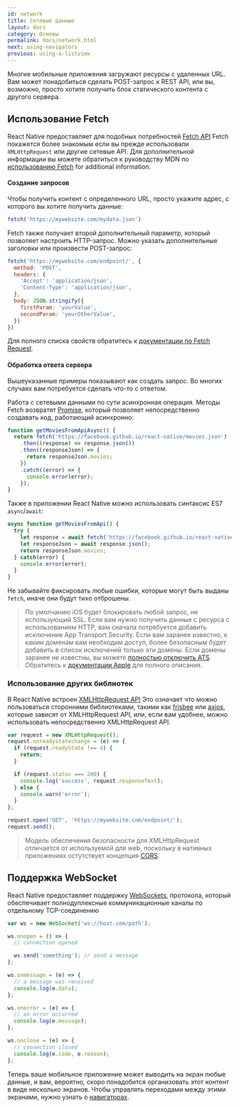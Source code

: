 ```yaml
---
id: network
title: Сетевые данные
layout: docs
category: Основы
permalink: docs/network.html
next: using-navigators
previous: using-a-listview
---
```


Многие мобильные приложения загружают ресурсы с удаленных URL. Вам может понадобиться сделать POST-запрос к REST API, или вы, возможно, просто хотите получить блок статического контента с другого сервера.

## Использование Fetch

React Native предоставляет для подобных потребностей [Fetch API](https://developer.mozilla.org/en-US/docs/Web/API/Fetch_API) Fetch покажется более знакомым если вы прежде использовали `XMLHttpRequest` или другие сетевые API. Для дополнительной информации вы можете обратиться к руководству MDN по [использованию Fetch](https://developer.mozilla.org/en-US/docs/Web/API/Fetch_API/Using_Fetch) for additional information.

#### Создание запросов

Чтобы получить контент с определенного URL, просто укажите адрес, с которого вы хотите получить данные:

```js
fetch('https://mywebsite.com/mydata.json')
```

Fetch также получает второй дополнительный параметр, который позволяет настроить HTTP-запрос. Можно указать дополнительные заголовки или произвести POST-запрос:

```js
fetch('https://mywebsite.com/endpoint/', {
  method: 'POST',
  headers: {
    'Accept': 'application/json',
    'Content-Type': 'application/json',
  },
  body: JSON.stringify({
    firstParam: 'yourValue',
    secondParam: 'yourOtherValue',
  })
})
```

Для полного списка свойств обратитесь к [документации по Fetch Request](https://developer.mozilla.org/en-US/docs/Web/API/Request).

#### Обработка ответа сервера

Вышеуказанные примеры показывают как создать запрос. Во многих случаях вам потребуется сделать что-то с ответом.

Работа с сетевыми данными по сути асинхронная операция. Методы Fetch возвратят [Promise](https://developer.mozilla.org/en-US/docs/Web/JavaScript/Reference/Global_Objects/Promise), который позволяет непосредственно создавать код, работающий асинхронно:

  ```js
  function getMoviesFromApiAsync() {
    return fetch('https://facebook.github.io/react-native/movies.json')
      .then((response) => response.json())
      .then((responseJson) => {
        return responseJson.movies;
      })
      .catch((error) => {
        console.error(error);
      });
  }
  ```

Также в приложении React Native можно использовать синтаксис ES7 `async`/`await`:

  ```js
  async function getMoviesFromApi() {
    try {
      let response = await fetch('https://facebook.github.io/react-native/movies.json');
      let responseJson = await response.json();
      return responseJson.movies;
    } catch(error) {
      console.error(error);
    }
  }
  ```

Не забывайте фиксировать любые ошибки, которые могут быть выданы `fetch`, иначе они будут тихо отброшены.

> По умолчанию iOS будет блокировать любой запрос, не использующий SSL. Если вам нужно получить данные с ресурса с использованием HTTP, вам сначала потребуется добавить исключение App Transport Security. Если вам заранее известно, к каким доменам вам необходим доступ, более безопасным будет добавить в список исключений только эти домены. Если домены заранее не известны, вы можете [полностью отключить ATS](/react-native/docs/integration-with-existing-apps.html#app-transport-security). Обратитесь к [документации Apple](https://developer.apple.com/library/ios/documentation/General/Reference/InfoPlistKeyReference/Articles/CocoaKeys.html#//apple_ref/doc/uid/TP40009251-SW33) для полного описания.

### Использование других библиотек

В React Native встроен [XMLHttpRequest API](https://developer.mozilla.org/en-US/docs/Web/API/XMLHttpRequest) Это означает что можно пользоваться сторонними библиотеками, такими как [frisbee](https://github.com/niftylettuce/frisbee) или [axios](https://github.com/mzabriskie/axios), которые зависят от XMLHttpRequest API, или, если вам удобнее, можно использовать непосредственно XMLHttpRequest API.

```js
var request = new XMLHttpRequest();
request.onreadystatechange = (e) => {
  if (request.readyState !== 4) {
    return;
  }

  if (request.status === 200) {
    console.log('success', request.responseText);
  } else {
    console.warn('error');
  }
};

request.open('GET', 'https://mywebsite.com/endpoint/');
request.send();
```

> Модель обеспечения безопасности для XMLHttpRequest отличается от используемой для web, поскольку в нативных приложениях остутствует концепция [CORS](http://en.wikipedia.org/wiki/Cross-origin_resource_sharing).

## Поддержка WebSocket

React Native предоставляет поддержку [WebSockets](https://developer.mozilla.org/en-US/docs/Web/API/WebSocket), протокола, который обеспечивает полнодуплексные коммуникационные каналы по отдельному TCP-соединению

```js
var ws = new WebSocket('ws://host.com/path');

ws.onopen = () => {
  // connection opened

  ws.send('something'); // send a message
};

ws.onmessage = (e) => {
  // a message was received
  console.log(e.data);
};

ws.onerror = (e) => {
  // an error occurred
  console.log(e.message);
};

ws.onclose = (e) => {
  // connection closed
  console.log(e.code, e.reason);
};
```

Теперь ваше мобильное приложение может выводить на экран любые данные, и вам, вероятно, скоро понадобится организовать этот контент в виде несколько экранов. Чтобы управлять переходами между этими экранами, нужно узнать о [навигаторах](/react-native/docs/using-navigators.html).
